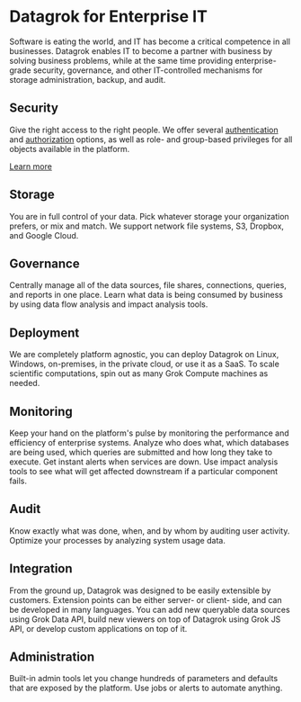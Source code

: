 <!-- TITLE: Datagrok for Enterprise IT -->
<!-- SUBTITLE: -->

# Datagrok for Enterprise IT

Software is eating the world, and IT has become a critical competence in all businesses. Datagrok
enables IT to become a partner with business by solving business problems, while at
the same time providing enterprise-grade security, governance, and other IT-controlled mechanisms
for storage administration, backup, and audit.     

## Security

Give the right access to the right people. We offer several 
[authentication](../features/authentication.md) and [authorization](../features/authorization.md) options, 
as well as role- and group-based privileges for all objects available in the platform.

[Learn more](../features/security.md)

## Storage

You are in full control of your data. Pick whatever storage your organization prefers, or mix and match. 
We support network file systems, S3, Dropbox, and Google Cloud.

## Governance

Centrally manage all of the data sources, file shares, connections, queries, and reports in one place. 
Learn what data is being consumed by business by using data flow analysis and impact analysis tools. 

## Deployment

We are completely platform agnostic, you can deploy Datagrok on Linux, Windows, on-premises,
in the private cloud, or use it as a SaaS. To scale scientific computations, spin out as 
many Grok Compute machines as needed. 

## Monitoring

Keep your hand on the platform's pulse by monitoring the performance and efficiency of enterprise systems. 
Analyze who does what, which databases are being used, which queries are submitted and how long they take to
execute. Get instant alerts when services are down. Use impact analysis tools to see what will get
affected downstream if a particular component fails.

## Audit

Know exactly what was done, when, and by whom by auditing user activity. Optimize your processes
by analyzing system usage data.
 
## Integration

From the ground up, Datagrok was designed to be easily extensible by customers. Extension points
can be either server- or client- side, and can be developed in many languages. You can add new
queryable data sources using Grok Data API, build new viewers on top of Datagrok using Grok JS API,
or develop custom applications on top of it.

## Administration

Built-in admin tools let you change hundreds of parameters and defaults that are exposed by the platform.
Use jobs or alerts to automate anything.